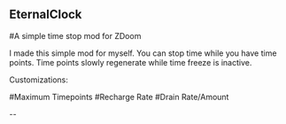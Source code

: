 ## EternalClock
#A simple time stop mod for ZDoom

I made this simple mod for myself.
You can stop time while you have time points.
Time points slowly regenerate while time freeze is inactive.

Customizations:

#Maximum Timepoints
#Recharge Rate
#Drain Rate/Amount

--

